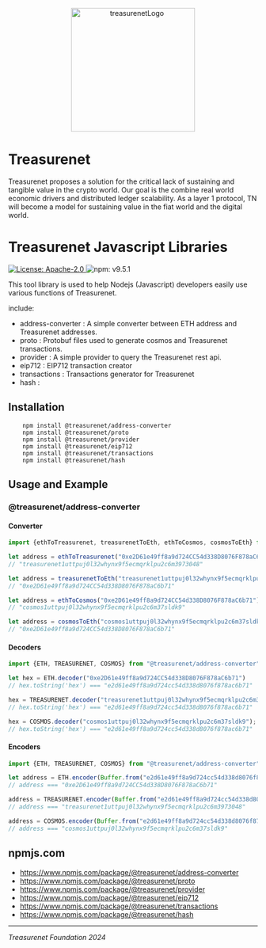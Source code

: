 <p align="center">
  <a href="https://treasurenet.io">
    <img alt="treasurenetLogo" src="https://raw.githubusercontent.com/treasurenetprotocol/docs/feature/1.0.3/static/img/logo_tn_github.png" width="250" />
  </a>
</p>

# Treasurenet

Treasurenet proposes a solution for the critical lack of sustaining and tangible value in the crypto world. Our goal is the combine real world economic drivers and distributed ledger scalability. As a layer 1 protocol, TN will become a model for sustaining value in the fiat world and the digital world.

# Treasurenet Javascript Libraries

<a href="https://github.com/treasurenetprotocol/treasurenet-js-libs/blob/master/LICENSE">
<img alt="License: Apache-2.0" src="https://img.shields.io/badge/license-Apache_2.0-blue" />
</a>
<img alt="npm: v9.5.1" src="https://img.shields.io/badge/npm-v9.5.1-yellow" />



This tool library is used to help Nodejs (Javascript) developers easily use various functions of Treasurenet.

include:
- address-converter : A simple converter between ETH address and Treasurenet addresses.
- proto : Protobuf files used to generate cosmos and Treasurenet transactions.
- provider : A simple provider to query the Treasurenet rest api.
- eip712 : EIP712 transaction creator
- transactions : Transactions generator for Treasurenet
- hash :

## Installation

```shell
    npm install @treasurenet/address-converter
    npm install @treasurenet/proto
    npm install @treasurenet/provider
    npm install @treasurenet/eip712
    npm install @treasurenet/transactions
    npm install @treasurenet/hash
```

## Usage and Example

### @treasurenet/address-converter

#### Converter

```javascript
import {ethToTreasurenet, treasurenetToEth, ethToCosmos, cosmosToEth} from "@treasurenet/address-converter"

let address = ethToTreasurenet("0xe2D61e49ff8a9d724CC54d338D8076F878aC6b71")
// "treasurenet1uttpuj0l32whynx9f5ecmqrklpu2c6m3973048"

let address = treasurenetToEth("treasurenet1uttpuj0l32whynx9f5ecmqrklpu2c6m3973048")
// "0xe2D61e49ff8a9d724CC54d338D8076F878aC6b71"

let address = ethToCosmos("0xe2D61e49ff8a9d724CC54d338D8076F878aC6b71");
// "cosmos1uttpuj0l32whynx9f5ecmqrklpu2c6m37sldk9"

let address = cosmosToEth("cosmos1uttpuj0l32whynx9f5ecmqrklpu2c6m37sldk9");
// "0xe2D61e49ff8a9d724CC54d338D8076F878aC6b71"

```

#### Decoders

```javascript
import {ETH, TREASURENET, COSMOS} from "@treasurenet/address-converter"

let hex = ETH.decoder("0xe2D61e49ff8a9d724CC54d338D8076F878aC6b71")
// hex.toString('hex') === "e2d61e49ff8a9d724cc54d338d8076f878ac6b71"

hex = TREASURENET.decoder("treasurenet1uttpuj0l32whynx9f5ecmqrklpu2c6m3973048")
// hex.toString('hex') === "e2d61e49ff8a9d724cc54d338d8076f878ac6b71"

hex = COSMOS.decoder("cosmos1uttpuj0l32whynx9f5ecmqrklpu2c6m37sldk9");
// hex.toString('hex') === "e2d61e49ff8a9d724cc54d338d8076f878ac6b71"
```
#### Encoders

```javascript
import {ETH, TREASURENET, COSMOS} from "@treasurenet/address-converter"

let address = ETH.encoder(Buffer.from("e2d61e49ff8a9d724cc54d338d8076f878ac6b71", "hex"))
// address === "0xe2D61e49ff8a9d724CC54d338D8076F878aC6b71"

address = TREASURENET.encoder(Buffer.from("e2d61e49ff8a9d724cc54d338d8076f878ac6b71", "hex"))
// address === "treasurenet1uttpuj0l32whynx9f5ecmqrklpu2c6m3973048"

address = COSMOS.encoder(Buffer.from("e2d61e49ff8a9d724cc54d338d8076f878ac6b71", "hex"))
// address === "cosmos1uttpuj0l32whynx9f5ecmqrklpu2c6m37sldk9"
```
## npmjs.com

- https://www.npmjs.com/package/@treasurenet/address-converter
- https://www.npmjs.com/package/@treasurenet/proto
- https://www.npmjs.com/package/@treasurenet/provider
- https://www.npmjs.com/package/@treasurenet/eip712
- https://www.npmjs.com/package/@treasurenet/transactions
- https://www.npmjs.com/package/@treasurenet/hash


-----
_Treasurenet Foundation 2024_

